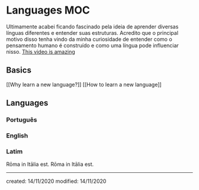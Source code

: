 # Languages MOC
Ultimamente acabei ficando fascinado pela ideia de aprender diversas línguas diferentes e entender suas estruturas. Acredito que o principal motivo disso tenha vindo da minha curiosidade de entender como o pensamento humano é construído e como uma língua pode influenciar nisso.
[This video is amazing](https://www.youtube.com/watch?v=afW83ClVkIU&t=383s)
## Basics
[[Why learn a new language?]]
[[How to learn a new language]]
## Languages
### Português
### English
### Latim
R&omacr;ma in It&amacr;lia est.
Rōma in Itālia est.

---

created: 14/11/2020
modified: 14/11/2020
